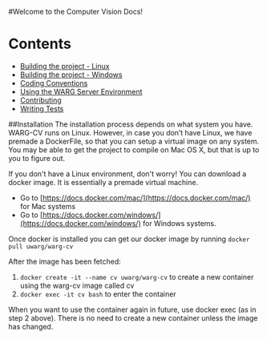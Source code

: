 #Welcome to the Computer Vision Docs!

# Contents
- [Building the project - Linux](Building-the-project-%5BLinux%5D)
- [Building the project - Windows](Building-the-project-%5BWindows%5D)
- [Coding Conventions](Coding-Conventions)
- [Using the WARG Server Environment](Using-the-WARG-server-environment)
- [Contributing](Contributing)
- [Writing Tests](Writing-Tests)

##Installation
The installation process depends on what system you have. WARG-CV runs on Linux. However, in case you don’t have Linux, we have premade a DockerFile, so that you can setup a virtual image on any system.
You may be able to get the project to compile on Mac OS X, but that is up to you to figure out.

If you don't have a Linux environment, don't worry! You can download a docker image. It is essentially a premade virtual machine.

* Go to [https://docs.docker.com/mac/](https://docs.docker.com/mac/) for Mac systems
* Go to [https://docs.docker.com/windows/](https://docs.docker.com/windows/) for Windows systems.

Once docker is installed you can get our docker image by running `docker pull uwarg/warg-cv`

After the image has been fetched:

1. `docker create -it --name cv uwarg/warg-cv` to create a new container using the warg-cv image called cv
2. `docker exec -it cv bash` to enter the container

When you want to use the container again in future, use docker exec (as in step 2 above). There is no need to create a new container unless the image has changed.
